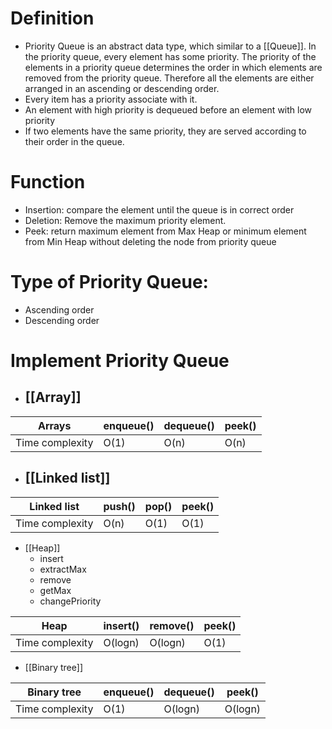 # Definition
- Priority Queue is an abstract data type, which similar to a [[Queue]]. In the priority queue, every element has some priority. The priority of the elements in a priority queue determines the order in which elements are removed from the priority queue. Therefore all the elements are either arranged in an ascending or descending order.
- Every item has a priority associate with it.
- An element with high priority is dequeued before an element with low priority
- If two elements have the same priority, they are served according to their order in the queue.
# Function
- Insertion: compare the element until the queue is in correct order
- Deletion: Remove the maximum priority element.
- Peek: return maximum element from Max Heap or minimum element from Min Heap without deleting the node from priority queue
# Type of Priority Queue:
- Ascending order
- Descending order
# Implement Priority Queue
- ## [[Array]]
Arrays | enqueue() | dequeue() | peek()
------------ | ------------| ------------| ------------
Time complexity | O(1) | O(n) | O(n)
- ## [[Linked list]]
Linked list | push() | pop() | peek()
------------ | ------------| ------------| ------------
Time complexity | O(n) | O(1) | O(1)
- [[Heap]] 
	- insert
	- extractMax
	- remove
	- getMax
	- changePriority


Heap | insert() | remove() | peek()
------------ | ------------| ------------| ------------
Time complexity | O(logn) | O(logn) | O(1)

- [[Binary tree]]

Binary tree | enqueue() | dequeue() | peek()
------------ | ------------| ------------| ------------
Time complexity | O(1) | O(logn) | O(logn)